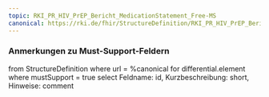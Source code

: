```yaml
---
topic: RKI_PR_HIV_PrEP_Bericht_MedicationStatement_Free-MS
canonical: https://rki.de/fhir/StructureDefinition/RKI_PR_HIV_PrEP_Bericht_MedicationStatement_Free
---
```


### Anmerkungen zu Must-Support-Feldern

<fql>
from
	StructureDefinition
where 
    url = %canonical
for differential.element
where mustSupport = true
select
	Feldname: id, Kurzbeschreibung: short, Hinweise: comment
</fql>

